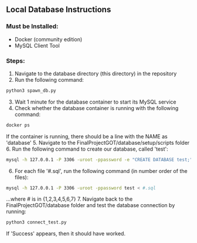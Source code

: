 ## Local Database Instructions
### Must be Installed:
* Docker (community edition)
* MySQL Client Tool

### Steps:
1. Navigate to the database directory (this directory) in the repository
2. Run the following command:
```bash
python3 spawn_db.py
```
3. Wait 1 minute for the database container to start its MySQL service
4. Check whether the database container is running with the following command:
```bash
docker ps
```
If the container is running, there should be a line with the NAME as 'database'
5. Navigate to the FinalProjectGOT/database/setup/scripts folder
6. Run the following command to create our database, called 'test':
```bash
mysql -h 127.0.0.1 -P 3306 -uroot -ppassword -e "CREATE DATABASE test;"
```
6. For each file '#.sql', run the following command (in number order of the files):
```bash
mysql -h 127.0.0.1 -P 3306 -uroot -ppassword test < #.sql
```
...where # is in {1,2,3,4,5,6,7} 
7. Navigate back to the FinalProjectGOT/database folder and test the database connection by running:
```bash
python3 connect_test.py
```
If 'Success' appears, then it should have worked.
